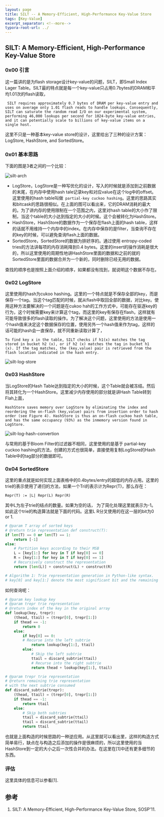```yaml
---
layout: page
title: SILT -- A Memory-Efficient, High-Performance Key-Value Store
tags: [Key-Value]
excerpt_separator: <!--more-->
typora-root-url: ../
---
```


## SILT: A Memory-Efficient, High-Performance Key-Value Store 

### 0x00 引言

  这一篇讲的是为flash storage设计key-value的问题，SILT，即Small Index Lager Table。SILT最的特点就是每一个key-value只占用0.7bytes的DRAM和平均1.01次的flash读取，

```
 SILT requires approximately 0.7 bytes of DRAM per key-value entry and uses on average only 1.01 flash reads to handle lookups. Consequently, SILT can saturate the random read I/O on our experimental system, performing 46,000 lookups per second for 1024-byte key-value entries, and it can potentially scale to billions of key-value items on a single host.
```

这里不只是一种基本key-value store的设计，这里给出了三种的设计方案：LogStore, HashStore, and SortedStore。

### 0x01 基本思路

下面的图是3者之间的一个比较：

![silt-arch](/assets/img/silt-arch.png)



* LogStore，LogStore是一种写优化的设计，写入的时候就是添加到之前数据的末尾，在内存中使用hash tale记录key和对应value在这个log中的offset。这里使用的hash table叫做` partial-key cuckoo hashing`。这里的思路其实和bitcask的思路很相似。在上面的图可以看出来，它的DRAM消耗的最大的。为了讲内存的使用限制在一个范围之内，这里对hash table的大小作了限制，当这个table的大小达到指定的大小的时候。这个会被转化为HashStore。
* HashStore，HashStore的数据作为一个保存在flash上面的hash table，这样的话就不用维持一个内存中的index。在内存中保存的是filter，当查询不存在的key的时候，可以避免查询flash上面的数据。
* SortedStore，SortedStore的数据为排好序的。通过使用 entropy-coded tries的方法讲每项的内存消耗降到0.4 bytes。这里的insert的操作消耗是很大的，所以这里使用的周期性地讲HashStore里面的数据和之前的就的SortedStore里面的数据合并为一个新的，同时删除已经无用的数据。

查找的顺序也是按照上面介绍的顺序，如果都没有找到，就说明这个数据不存在。

### 0x02 LogStore

  这里使用的hash为cukoo hashing。这里的一个特点就是不保存全部的key，而是保存一个tag。当这个tag匹配的时候，就从flash中取回全部的数据，对比key。使用这种方法要解决的一个问题是在cukoo hah的工作方式中，可能存在驱逐key的行为，这个时候需要key来计算这个tag，而这里的key有保存在flash，这样就有可能导致很多的flash读取的操作。为了解决这个问题，这里使用的方法是使用一个hash值来决定这个数据保存的位置，使用另外一个hash值来作为tag，这样的话可能的hash会一直保存，就不同重新读取计算了，

```
To find key x in the table, SILT checks if h1(x) matches the tag stored in bucket h2 (x), or if h2 (x) matches the tag in bucket h1 (x). If the tag matches, the (key,value) pair is retrieved from the flash location indicated in the hash entry.
```

![silt-log-store](/assets/img/silt-log-store.png) 

### 0x03 HashStore

  当LogStore的Hash Table达到指定的大小的时候，这个Table就会被冻结。然后将其转化为一个HashStore。这里减少内存使用的部分就是讲Hash Table转到Flah上面，

```
HashStore saves memory over LogStore by eliminating the index and reordering the on-flash (key,value) pairs from insertion order to hash order (see Figure 4). HashStore is thus an on-flash cuckoo hash table, and has the same occupancy (93%) as the inmemory version found in LogStore.
```



![silt-log-hash-convertion](/assets/img/silt-log-hash-convertion.png)

  与常用的基于Bloom Filter的过滤器不相同，这里使用的是基于 partial-key cuckoo hashing的方法，创建的方式也很简单，直接使用复制LogStore的Hash Table中的tag部分的数据即可。

### 0x04 SortedStore

  这里的重点就是如何实现上面表格中的0.4bytes/entry的超低的内存占用。这里的trie的表示使用了递归的方法，如果一个Tri的表示计为Repr(T)，那么存在：

```
Repr(T) := |L| Repr(L) Repr(R)
```

其中L为左子trie的结点的数量。如果为空的话， 为了简化处理这里就表示为-1。如此这个trie的构造算法就是下面的代码。这里L R分叉使用的在这一层的bit为0 or 1.

```python
# @param T array of sorted keys 
# @return trie representation def construct(T):
if len(T) == 0 or len(T) == 1: 
    return [-1]
else:
    # Partition keys according to their MSB
    L = [key[1:] for key in T if key[0] == 0]
    R = [key[1:] for key in T if key[0] == 1]
    # Recursively construct the representation 
    return [len(L)] + construct(L) + construct(R)

# Algorithm 1: Trie representation generation in Python-like syntax. 
# key[0] and key[1:] denote the most significant bit and the remaining bits of key, respectively.
```

如何查询呢：

```python
# @param key lookup key
# @param trepr trie representation
# @return index of the key in the original array
def lookup(key, trepr):
    (thead, ttail) = (trepr[0], trepr[1:]) 
    if thead == -1:
        return 0
    else:
        if key[0] == 0:
        # Recurse into the left subtrie 
            return lookup(key[1:], ttail)
        else:
        	# Skip the left subtrie
            ttail = discard_subtrie(ttail)
        	# Recurse into the right subtrie 
        	return thead + lookup(key[1:], ttail)

# @param trepr trie representation
# @return remaining trie representation 
# with the next subtrie consumed 
def discard_subtrie(trepr):
    (thead, ttail) = (trepr[0], trepr[1:]) 
    if thead == -1:
        return ttail 
    else:
    	# Skip both subtries
    	ttail = discard_subtrie(ttail) 
    	ttail = discard_subtrie(ttail) 
    	return ttail
```

也就是上面构造的时候思路的一种逆应用。从这里就可以看出里，这样的构造方式简单易行，缺点在与构造之后添加的操作是很麻烦的，所以这里使用的当HashStore到一定的大小之后一次性合并的办法。在这里在[1]中还有更多细节的东西。

### 评估

  这里具体的信息可以参看[1].

## 参考

1. SILT: A Memory-Efficient, High-Performance Key-Value Store, SOSP'11.